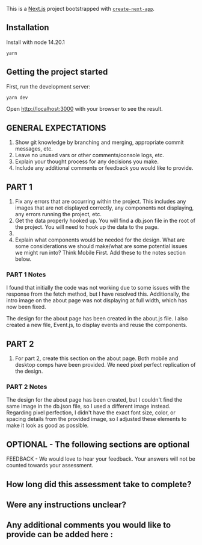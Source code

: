 This is a [Next.js](https://nextjs.org/) project bootstrapped with [`create-next-app`](https://github.com/vercel/next.js/tree/canary/packages/create-next-app).

## Installation

Install with node 14.20.1

```bash
yarn
```

## Getting the project started

First, run the development server:

```bash
yarn dev
```

Open [http://localhost:3000](http://localhost:3000) with your browser to see the result.

## GENERAL EXPECTATIONS

1. Show git knowledge by branching and merging, appropriate commit messages, etc.
2. Leave no unused vars or other comments/console logs, etc.
3. Explain your thought process for any decisions you make.
4. Include any additional comments or feedback you would like to provide.

## PART 1

1. Fix any errors that are occurring within the project. This includes any images that are not displayed correctly, any components not displaying, any errors running the project, etc.
2. Get the data properly hooked up. You will find a db.json file in the root of the project. You will need to hook up the data to the page.
3.
4. Explain what components would be needed for the design. What are some considerations we should make/what are some potential issues we might run into? Think Mobile First. Add these to the notes section below.

### PART 1 Notes

I found that initially the code was not working due to some issues with the response from the fetch method, but I have resolved this. Additionally, the intro image on the about page was not displaying at full width, which has now been fixed.

The design for the about page has been created in the about.js file. I also created a new file, Event.js, to display events and reuse the components.

## PART 2

1. For part 2, create this section on the about page. Both mobile and desktop comps have been provided. We need pixel perfect replication of the design.

### PART 2 Notes

The design for the about page has been created, but I couldn't find the same image in the db.json file, so I used a different image instead. Regarding pixel perfection, I didn't have the exact font size, color, or spacing details from the provided image, so I adjusted these elements to make it look as good as possible.

## OPTIONAL - The following sections are optional

FEEDBACK - We would love to hear your feedback. Your answers will not be counted towards your assessment.

## How long did this assessment take to complete?

## Were any instructions unclear?

## Any additional comments you would like to provide can be added here :
